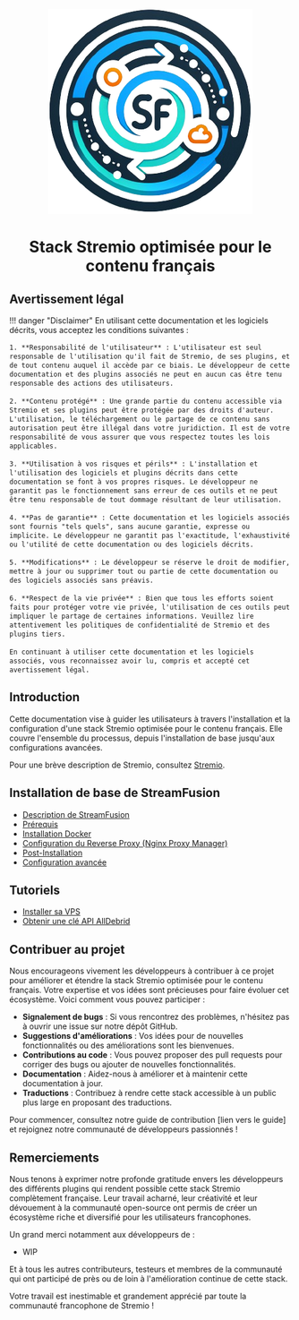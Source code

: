 <p align="center">
    <img src="./logo-stream-fusion.png" alt="StreamFusion">
</p>

<h1 align="center">Stack Stremio optimisée pour le contenu français</h1>

## Avertissement légal

!!! danger "Disclaimer"
    En utilisant cette documentation et les logiciels décrits, vous acceptez les conditions suivantes :

    1. **Responsabilité de l'utilisateur** : L'utilisateur est seul responsable de l'utilisation qu'il fait de Stremio, de ses plugins, et de tout contenu auquel il accède par ce biais. Le développeur de cette documentation et des plugins associés ne peut en aucun cas être tenu responsable des actions des utilisateurs.

    2. **Contenu protégé** : Une grande partie du contenu accessible via Stremio et ses plugins peut être protégée par des droits d'auteur. L'utilisation, le téléchargement ou le partage de ce contenu sans autorisation peut être illégal dans votre juridiction. Il est de votre responsabilité de vous assurer que vous respectez toutes les lois applicables.

    3. **Utilisation à vos risques et périls** : L'installation et l'utilisation des logiciels et plugins décrits dans cette documentation se font à vos propres risques. Le développeur ne garantit pas le fonctionnement sans erreur de ces outils et ne peut être tenu responsable de tout dommage résultant de leur utilisation.

    4. **Pas de garantie** : Cette documentation et les logiciels associés sont fournis "tels quels", sans aucune garantie, expresse ou implicite. Le développeur ne garantit pas l'exactitude, l'exhaustivité ou l'utilité de cette documentation ou des logiciels décrits.

    5. **Modifications** : Le développeur se réserve le droit de modifier, mettre à jour ou supprimer tout ou partie de cette documentation ou des logiciels associés sans préavis.

    6. **Respect de la vie privée** : Bien que tous les efforts soient faits pour protéger votre vie privée, l'utilisation de ces outils peut impliquer le partage de certaines informations. Veuillez lire attentivement les politiques de confidentialité de Stremio et des plugins tiers.

    En continuant à utiliser cette documentation et les logiciels associés, vous reconnaissez avoir lu, compris et accepté cet avertissement légal.

## Introduction

Cette documentation vise à guider les utilisateurs à travers l'installation et la configuration d'une stack Stremio optimisée pour le contenu français. Elle couvre l'ensemble du processus, depuis l'installation de base jusqu'aux configurations avancées.

Pour une brève description de Stremio, consultez [Stremio](./Stremio/stremio.md).

## Installation de base de StreamFusion

- [Description de StreamFusion](./StreamFusion/streamfusion.md)
- [Prérequis](./StreamFusion/prerequis.md)
- [Installation Docker](./StreamFusion/docker_install.md)
- [Configuration du Reverse Proxy (Nginx Proxy Manager)](./StreamFusion/proxy_npm.md)
- [Post-Installation](./StreamFusion/post_install.md)
- [Configuration avancée](./StreamFusion/config_advanced.md)

## Tutoriels

- [Installer sa VPS](./How-To/secure_vps.md)
- [Obtenir une clé API AllDebrid](./How-To/apikey_alldebrid.md)

## Contribuer au projet

Nous encourageons vivement les développeurs à contribuer à ce projet pour améliorer et étendre la stack Stremio optimisée pour le contenu français. Votre expertise et vos idées sont précieuses pour faire évoluer cet écosystème. Voici comment vous pouvez participer :

- **Signalement de bugs** : Si vous rencontrez des problèmes, n'hésitez pas à ouvrir une issue sur notre dépôt GitHub.
- **Suggestions d'améliorations** : Vos idées pour de nouvelles fonctionnalités ou des améliorations sont les bienvenues.
- **Contributions au code** : Vous pouvez proposer des pull requests pour corriger des bugs ou ajouter de nouvelles fonctionnalités.
- **Documentation** : Aidez-nous à améliorer et à maintenir cette documentation à jour.
- **Traductions** : Contribuez à rendre cette stack accessible à un public plus large en proposant des traductions.

Pour commencer, consultez notre guide de contribution [lien vers le guide] et rejoignez notre communauté de développeurs passionnés !

## Remerciements

Nous tenons à exprimer notre profonde gratitude envers les développeurs des différents plugins qui rendent possible cette stack Stremio complètement française. Leur travail acharné, leur créativité et leur dévouement à la communauté open-source ont permis de créer un écosystème riche et diversifié pour les utilisateurs francophones.

Un grand merci notamment aux développeurs de :

- WIP

Et à tous les autres contributeurs, testeurs et membres de la communauté qui ont participé de près ou de loin à l'amélioration continue de cette stack.

Votre travail est inestimable et grandement apprécié par toute la communauté francophone de Stremio !